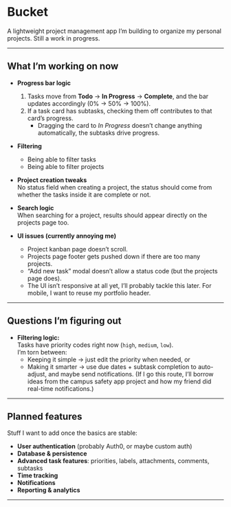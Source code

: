 # Bucket

A lightweight project management app I’m building to organize my personal projects.
Still a work in progress.

---

## What I’m working on now

- **Progress bar logic**

  1. Tasks move from **Todo** → **In Progress** → **Complete**, and the bar updates accordingly (0% → 50% → 100%).
  2. If a task card has subtasks, checking them off contributes to that card’s progress.
     - Dragging the card to _In Progress_ doesn’t change anything automatically, the subtasks drive progress.

- **Filtering**

  - Being able to filter tasks
  - Being able to filter projects

- **Project creation tweaks**  
  No status field when creating a project, the status should come from whether the tasks inside it are complete or not.

- **Search logic**  
  When searching for a project, results should appear directly on the projects page too.

- **UI issues (currently annoying me)**
  - Project kanban page doesn’t scroll.
  - Projects page footer gets pushed down if there are too many projects.
  - “Add new task” modal doesn’t allow a status code (but the projects page does).
  - The UI isn’t responsive at all yet, I’ll probably tackle this later. For mobile, I want to reuse my portfolio header.

---

## Questions I’m figuring out

- **Filtering logic:**  
  Tasks have priority codes right now (`high`, `medium`, `low`).  
  I’m torn between:
  - Keeping it simple → just edit the priority when needed, or
  - Making it smarter → use due dates + subtask completion to auto-adjust, and maybe send notifications. (If I go this route, I’ll borrow ideas from the campus safety app project and how my friend did real-time notifications.)

---

## Planned features

Stuff I want to add once the basics are stable:

- **User authentication** (probably Auth0, or maybe custom auth)
- **Database & persistence**
- **Advanced task features**: priorities, labels, attachments, comments, subtasks
- **Time tracking**
- **Notifications**
- **Reporting & analytics**

---
